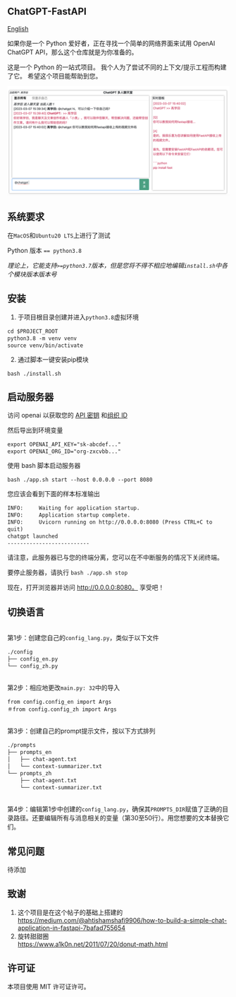 ## ChatGPT-FastAPI

[English](./README.md)

如果你是一个 Python 爱好者，正在寻找一个简单的网络界面来试用 OpenAI ChatGPT API，那么这个仓库就是为你准备的。

这是一个 Python 的一站式项目。 我个人为了尝试不同的上下文/提示工程而构建了它。 希望这个项目能帮助到您。

![image](./doc/sample1_cn.png)

## 系统要求

在`MacOS`和`Ubuntu20 LTS`上进行了测试

Python 版本 `== python3.8`

<i>理论上，它能支持`>=python3.7`版本，但是您将不得不相应地编辑`install.sh`中各个模块版本版本号</i>

## 安装

1. 于项目根目录创建并进入`python3.8`虚拟环境
```
cd $PROJECT_ROOT
python3.8 -m venv venv
source venv/bin/activate
```

2. 通过脚本一键安装pip模块
```
bash ./install.sh
```

## 启动服务器

访问 openai 以获取您的 [API 密钥](https://platform.openai.com/account/api-keys) 和[组织 ID](https://platform.openai.com/account/org-settings)

然后导出到环境变量
```
export OPENAI_API_KEY="sk-abcdef..."
export OPENAI_ORG_ID="org-zxcvbb..."
```

使用 bash 脚本启动服务器
```
bash ./app.sh start --host 0.0.0.0 --port 8080
```

您应该会看到下面的样本标准输出
```
INFO:     Waiting for application startup.
INFO:     Application startup complete.
INFO:     Uvicorn running on http://0.0.0.0:8080 (Press CTRL+C to quit)
chatgpt launched
--------------------------
```

请注意，此服务器已与您的终端分离，您可以在不中断服务的情况下关闭终端。

要停止服务器，请执行 `bash ./app.sh stop`

现在，打开浏览器并访问 http://0.0.0.0:8080。 享受吧！

## 切换语言

<br>第1步：创建您自己的`config_lang.py`，类似于以下文件
```
./config
├── config_en.py
└── config_zh.py
```

<br>第2步：相应地更改`main.py: 32`中的导入
```
from config.config_en import Args
＃from config.config_zh import Args
```

<br>第3步：创建自己的prompt提示文件，按以下方式排列
```
./prompts
├── prompts_en
│   ├── chat-agent.txt
│   └── context-summarizer.txt
└── prompts_zh
    ├── chat-agent.txt
    └── context-summarizer.txt
```

<br>第4步：编辑第1步中创建的`config_lang.py`，确保其`PROMPTS_DIR`赋值了正确的目录路径。还要编辑所有与消息相关的变量（第30至50行）。用您想要的文本替换它们。

## 常见问题
待添加

## 致谢
1. 这个项目是在这个帖子的基础上搭建的 <br> https://medium.com/@ahtishamshafi9906/how-to-build-a-simple-chat-application-in-fastapi-7bafad755654
2. 旋转甜甜圈 <br> https://www.a1k0n.net/2011/07/20/donut-math.html


## 许可证

本项目使用 MIT 许可证许可。